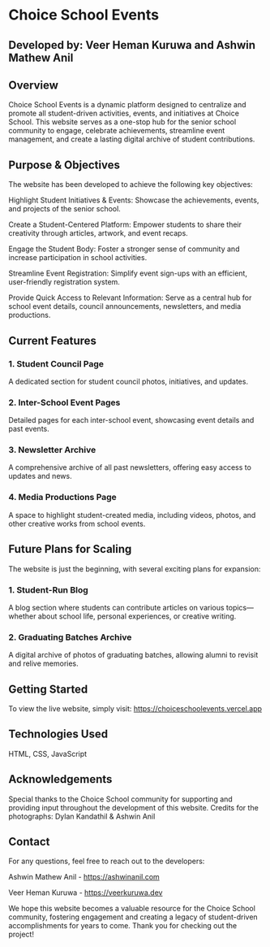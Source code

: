 
# Choice School Events

## Developed by: Veer Heman Kuruwa and Ashwin Mathew Anil

## Overview

Choice School Events is a dynamic platform designed to centralize and promote all student-driven activities, events, and initiatives at Choice School. This website serves as a one-stop hub for the senior school community to engage, celebrate achievements, streamline event management, and create a lasting digital archive of student contributions.

## Purpose & Objectives
The website has been developed to achieve the following key objectives:

Highlight Student Initiatives & Events: Showcase the achievements, events, and projects of the senior school.

Create a Student-Centered Platform: Empower students to share their creativity through articles, artwork, and event recaps.

Engage the Student Body: Foster a stronger sense of community and increase participation in school activities.

Streamline Event Registration: Simplify event sign-ups with an efficient, user-friendly registration system.

Provide Quick Access to Relevant Information: Serve as a central hub for school event details, council announcements, newsletters, and media productions.

## Current Features

### 1. Student Council Page

A dedicated section for student council photos, initiatives, and updates.

### 2. Inter-School Event Pages

Detailed pages for each inter-school event, showcasing event details and past events.

### 3. Newsletter Archive

A comprehensive archive of all past newsletters, offering easy access to updates and news.

### 4. Media Productions Page

A space to highlight student-created media, including videos, photos, and other creative works from school events.

## Future Plans for Scaling

The website is just the beginning, with several exciting plans for expansion:

### 1. Student-Run Blog
A blog section where students can contribute articles on various topics—whether about school life, personal experiences, or creative writing.

### 2. Graduating Batches Archive
A digital archive of photos of graduating batches, allowing alumni to revisit and relive memories.

## Getting Started
To view the live website, simply visit:
 https://choiceschoolevents.vercel.app

## Technologies Used
HTML, CSS, JavaScript


## Acknowledgements
Special thanks to the Choice School community for supporting and providing input throughout the development of this website.
Credits for the photographs: Dylan Kandathil & Ashwin Anil

## Contact
For any questions, feel free to reach out to the developers:

Ashwin Mathew Anil - https://ashwinanil.com

Veer Heman Kuruwa - https://veerkuruwa.dev


We hope this website becomes a valuable resource for the Choice School community, fostering engagement and creating a legacy of student-driven accomplishments for years to come. Thank you for checking out the project!

